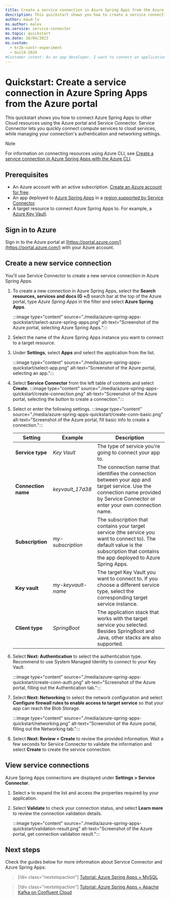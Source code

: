 ```yaml
---
title: Create a service connection in Azure Spring Apps from the Azure portal
description: This quickstart shows you how to create a service connection in Azure Spring Apps from the Azure portal.
author: maud-lv
ms.author: malev
ms.service: service-connector
ms.topic: quickstart
ms.date: 10/04/2023
ms.custom:
  - kr2b-contr-experiment
  - build-2024
#Customer intent: As an app developer, I want to connect an application deployed to Azure Spring Apps to a Key Vault in the Azure portal.
---
```


# Quickstart: Create a service connection in Azure Spring Apps from the Azure portal

This quickstart shows you how to connect Azure Spring Apps to other Cloud resources using the Azure portal and Service Connector. Service Connector lets you quickly connect compute services to cloud services, while managing your connection's authentication and networking settings.

> [!NOTE]
> For information on connecting resources using Azure CLI, see [Create a service connection in Azure Spring Apps with the Azure CLI](./quickstart-cli-spring-cloud-connection.md).

## Prerequisites

- An Azure account with an active subscription. [Create an Azure account for free](https://azure.microsoft.com/free).
- An app deployed to [Azure Spring Apps](../spring-apps/basic-standard/quickstart.md) in a [region supported by Service Connector](./concept-region-support.md).
- A target resource to connect Azure Spring Apps to. For example, a [Azure Key Vault](/azure/key-vault/general/quick-create-portal).

## Sign in to Azure

Sign in to the Azure portal at [https://portal.azure.com/](https://portal.azure.com/) with your Azure account.

## Create a new service connection

You'll use Service Connector to create a new service connection in Azure Spring Apps.

1. To create a new connection in Azure Spring Apps, select the **Search resources, services and docs (G +/)** search bar at the top of the Azure portal, type *Azure Spring Apps* in the filter and select **Azure Spring Apps**.

    :::image type="content" source="./media/azure-spring-apps-quickstart/select-azure-spring-apps.png" alt-text="Screenshot of the Azure portal, selecting Azure Spring Apps.":::

1. Select the name of the Azure Spring Apps instance you want to connect to a target resource.

1. Under **Settings**, select **Apps** and select the application from the list.

    :::image type="content" source="./media/azure-spring-apps-quickstart/select-app.png" alt-text="Screenshot of the Azure portal, selecting an app.":::

1. Select **Service Connector** from the left table of contents and select **Create**.
    :::image type="content" source="./media/azure-spring-apps-quickstart/create-connection.png" alt-text="Screenshot of the Azure portal, selecting the button to create a connection.":::

1. Select or enter the following settings.
    :::image type="content" source="./media/azure-spring-apps-quickstart/create-conn-basic.png" alt-text="Screenshot of the Azure portal, fill basic info to create a connection.":::


    | Setting             | Example              | Description                                                                                                                                                                         |
    |---------------------|----------------------|-------------------------------------------------------------------------------------------------------------------------------------------------------------------------------------|
    | **Service type**    | *Key Vault*     | The type of service you're going to connect your app to.                                                                                                                            |
    | **Connection name** | *keyvault_17d38*  | The connection name that identifies the connection between your app and target service. Use the connection name provided by Service Connector or enter your own connection name.   |
    | **Subscription**    | *my-subscription*    | The subscription that contains your target service (the service you want to connect to). The default value is the subscription that contains the app deployed to Azure Spring Apps. |
    | **Key vault** | *my-keyvault-name* | The target Key Vault you want to connect to. If you choose a different service type, select the corresponding target service instance.                                        |
    | **Client type**     | *SpringBoot*         | The application stack that works with the target service you selected. Besides SpringBoot and Java, other stacks are also supported.                                                |

1. Select **Next: Authentication** to select the authentication type. Recommend to use System Managed Identity to connect to your Key Vault.

    :::image type="content" source="./media/azure-spring-apps-quickstart/create-conn-auth.png" alt-text="Screenshot of the Azure portal, filling out the Authentication tab.":::

1. Select **Next: Networking** to select the network configuration and select **Configure firewall rules to enable access to target service** so that your app can reach the Blob Storage.

    :::image type="content" source="./media/azure-spring-apps-quickstart/networking.png" alt-text="Screenshot of the Azure portal, filling out the Networking tab.":::

1. Select **Next: Review + Create** to review the provided information. Wait a few seconds for Service Connector to validate the information and select **Create** to create the service connection.

## View service connections

Azure Spring Apps connections are displayed under **Settings > Service Connector**.

1. Select **>**  to expand the list and access the properties required by your application.

1. Select **Validate** to check your connection status, and select **Learn more** to review the connection validation details.

   :::image type="content" source="./media/azure-spring-apps-quickstart/validation-result.png" alt-text="Screenshot of the Azure portal, get connection validation result.":::

## Next steps

Check the guides below for more information about Service Connector and Azure Spring Apps:

> [!div class="nextstepaction"]
> [Tutorial: Azure Spring Apps + MySQL](./tutorial-java-spring-mysql.md)

> [!div class="nextstepaction"]
> [Tutorial: Azure Spring Apps + Apache Kafka on Confluent Cloud](./tutorial-java-spring-confluent-kafka.md)
